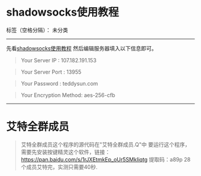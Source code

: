 # shadowsocks使用教程

标签（空格分隔）： 未分类

---
先看[shadowsocks使用教程](https://github.com/Shadowsocks-Wiki/shadowsocks/blob/master/2-windows-setup-guide-cn.md)
然后编辑服务器填入以下信息即可。
> Your Server IP        :  107.182.191.153

> Your Server Port      :  13955

> Your Password         :  teddysun.com

> Your Encryption Method:  aes-256-cfb

---
#	艾特全群成员
> 艾特全群成员这个程序的源代码在"艾特全群成员.Q"中
> 要运行这个程序，需要先安装按键精灵这个软件，链接：https://pan.baidu.com/s/1rJXEtmkEp_oUr5SMkIiqtg 
提取码：a89p 
> 28个成员艾特完，实测只需要40秒.



